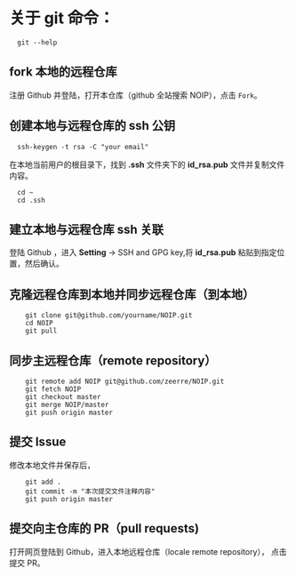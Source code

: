 # 关于 git 命令：

```
  git --help
```
## fork 本地的远程仓库

注册 Github 并登陆，打开本仓库（github 全站搜索 NOIP），点击 `Fork`。

## 创建本地与远程仓库的 ssh 公钥

```
  ssh-keygen -t rsa -C "your email"
```
在本地当前用户的根目录下，找到 **.ssh** 文件夹下的 **id_rsa.pub** 文件并复制文件内容。
```
  cd ~
  cd .ssh
```

## 建立本地与远程仓库 ssh 关联

登陆 Github ，进入 **Setting** -> SSH and GPG key,将 **id_rsa.pub** 粘贴到指定位置，然后确认。

## 克隆远程仓库到本地并同步远程仓库（到本地）

```
    git clone git@github.com/yourname/NOIP.git 
    cd NOIP
    git pull

```

## 同步主远程仓库（remote repository）

```
    git remote add NOIP git@github.com/zeerre/NOIP.git
    git fetch NOIP
    git checkout master
    git merge NOIP/master
    git push origin master

```

## 提交 Issue

修改本地文件并保存后，

```
    git add .
    git commit -m "本次提交文件注释内容"
    git push origin master
```

## 提交向主仓库的 PR（pull requests)

打开网页登陆到 Github，进入本地远程仓库（locale remote repository），
点击提交 PR。